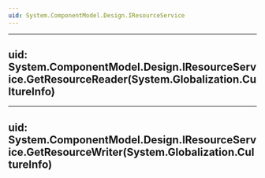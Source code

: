 ```yaml
---
uid: System.ComponentModel.Design.IResourceService
---
```


---
uid: System.ComponentModel.Design.IResourceService.GetResourceReader(System.Globalization.CultureInfo)
---

---
uid: System.ComponentModel.Design.IResourceService.GetResourceWriter(System.Globalization.CultureInfo)
---
